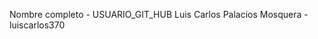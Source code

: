 Nombre completo                 -           USUARIO_GIT_HUB
Luis Carlos Palacios Mosquera   -           luiscarlos370
